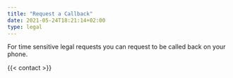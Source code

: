```yaml
---
title: "Request a Callback"
date: 2021-05-24T18:21:14+02:00
type: legal
---
```


For time sensitive legal requests you can request to be called back on your phone. 

{{< contact >}}